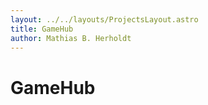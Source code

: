 ```yaml
---
layout: ../../layouts/ProjectsLayout.astro
title: GameHub
author: Mathias B. Herholdt
---
```


# GameHub
